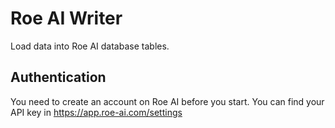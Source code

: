 # Roe AI Writer

Load data into Roe AI database tables.

## Authentication

You need to create an account on Roe AI before you start. You can find your API
key in <https://app.roe-ai.com/settings>
